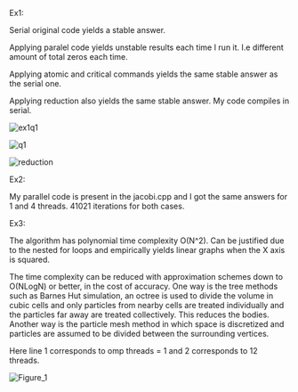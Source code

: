 Ex1:

Serial original code yields a stable answer.

Applying paralel code yields unstable results each time I run it. I.e different amount of total zeros each time.

Applying atomic and critical commands yields the same stable answer as the serial one.

Applying reduction also yields the same stable answer. My code compiles in serial.

![ex1q1](https://user-images.githubusercontent.com/73917265/199523617-21298a41-d1e8-4f70-9cae-352964eb0006.png)

![q1](https://user-images.githubusercontent.com/73917265/199523630-98d68ca6-e9ea-4ce5-8fad-2c325efbc5fd.png)

![reduction](https://user-images.githubusercontent.com/73917265/199523648-cf46e74d-f4d5-4c31-95e5-943ea096170b.png)



Ex2:

My parallel code is present in the jacobi.cpp and I got the same answers for 1 and 4 threads. 41021 iterations for both cases.



Ex3:

The algorithm has polynomial time complexity O(N^2). Can be justified due to the nested for loops and empirically yields linear graphs when the X axis is squared.


The time complexity can be reduced with approximation schemes down to O(NLogN) or better, in the cost of accuracy. One way is the tree methods such as Barnes Hut simulation, an octree is used to divide the volume in cubic cells and only particles from nearby cells are treated individually and the particles far away are treated collectively. This reduces the bodies. Another way is the particle mesh method in which space is discretized and particles are assumed to be divided between the surrounding vertices.




Here line 1 corresponds to omp threads = 1 and 2 corresponds to 12 threads.

![Figure_1](https://user-images.githubusercontent.com/73917265/199523208-febd72ca-3cd4-4062-a69c-34b0b9ca1985.png)
